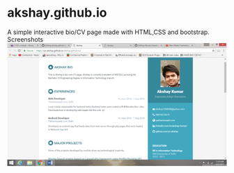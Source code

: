 # akshay.github.io
A simple interactive bio/CV page made with HTML,CSS and bootstrap.
Screenshots
![alt tag](https://github.com/yo-akshay/akshay.github.io/blob/master/sc1.png)

